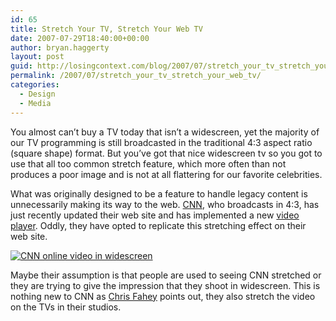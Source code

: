 ```yaml
---
id: 65
title: Stretch Your TV, Stretch Your Web TV
date: 2007-07-29T18:40:00+00:00
author: bryan.haggerty
layout: post
guid: http://losingcontext.com/blog/2007/07/stretch_your_tv_stretch_your_web_tv.php
permalink: /2007/07/stretch_your_tv_stretch_your_web_tv/
categories:
  - Design
  - Media
---
```

You almost can&#8217;t buy a TV today that isn&#8217;t a widescreen, yet the majority of our TV programming is still broadcasted in the traditional 4:3 aspect ratio (square shape) format. But you&#8217;ve got that nice widescreen tv so you got to use that all too common stretch feature, which more often than not produces a poor image and is not at all flattering for our favorite celebrities.

What was originally designed to be a feature to handle legacy content is unnecessarily making its way to the web. [CNN](http://www.cnn.com/), who broadcasts in 4:3, has just recently updated their web site and has implemented a new [video player](http://www.cnn.com/video/). Oddly, they have opted to replicate this stretching effect on their web site.

<p class="figure-centered">
  <a href="http://www.cnn.com/video/"><img src="http://bryanhaggerty.com/blog/wp-content/uploads/2007/07/cnn-widescreen.jpg" alt="CNN online video in widescreen" /></a>
</p>

Maybe their assumption is that people are used to seeing CNN stretched or they are trying to give the impression that they shoot in widescreen. This is nothing new to CNN as [Chris Fahey](http://www.graphpaper.com/2007/03-19_are-some-people-just-visually-dull) points out, they also stretch the video on the TVs in their studios.